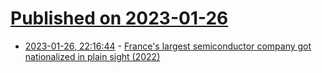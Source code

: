 # [Published on 2023-01-26](index.md)

* [2023-01-26, 22:16:44](https://news.ycombinator.com/item?id=34539669) - [France's largest semiconductor company got nationalized in plain sight (2022)](https://www.fabricatedknowledge.com/p/how-frances-largest-semiconductor)
